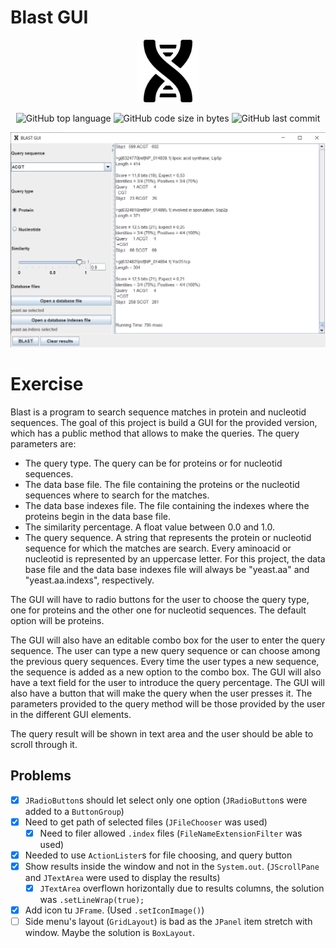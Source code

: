 # Blast GUI

<p align="center"><img width="100" src="./assets/dna.png" alt="Blast GUI logo"></p>

<p align="center">
<img alt="GitHub top language" src="https://img.shields.io/github/languages/top/olegbrz/Blast-GUI">
<img alt="GitHub code size in bytes" src="https://img.shields.io/github/languages/code-size/olegbrz/Blast-GUI">
<img alt="GitHub last commit" src="https://img.shields.io/github/last-commit/olegbrz/Blast-GUI">
</p>

![screenshot](assets/screenshot.png)

# Exercise

Blast is a program to search sequence matches in protein and nucleotid sequences. The goal of
this project is build a GUI for the provided version, which has a public method that allows to
make the queries. The query parameters are:
- The query type. The query can be for proteins or for nucleotid sequences.
- The data base file. The file containing the proteins or the nucleotid sequences where to
search for the matches.
- The data base indexes file. The file containing the indexes where the proteins begin in the
data base file.
- The similarity percentage. A float value between 0.0 and 1.0.
- The query sequence. A string that represents the protein or nucleotid sequence for which
the matches are search. Every aminoacid or nucleotid is represented by an uppercase letter.
For this project, the data base file and the data base indexes file will always be "yeast.aa" and
"yeast.aa.indexs", respectively.
  
The GUI will have to radio buttons for the user to choose the query type, one for proteins
and the other one for nucleotid sequences. The default option will be proteins.

The GUI will also have an editable combo box for the user to enter the query sequence. The
user can type a new query sequence or can choose among the previous query sequences. Every
time the user types a new sequence, the sequence is added as a new option to the combo box.
The GUI will also have a text field for the user to introduce the query percentage.
The GUI will also have a button that will make the query when the user presses it. The
parameters provided to the query method will be those provided by the user in the different GUI
elements.

The query result will be shown in text area and the user should be able to scroll through it.


## Problems

- [x] `JRadioButton`s should let select only one option (`JRadioButton`s were added to a `ButtonGroup`)
- [x] Need to get path of selected files (`JFileChooser` was used)
    - [x] Need to filer allowed `.index` files (`FileNameExtensionFilter` was used)
- [x] Needed to use `ActionLister`s for file choosing, and query button
- [x] Show results inside the window and not in the `System.out`. (`JScrollPane` and `JTextArea` were used to display the results)
    - [x] `JTextArea` overflown horizontally due to results columns, the solution was `.setLineWrap(true);`
- [x] Add icon tu `JFrame`. (Used `.setIconImage()`)
- [ ] Side menu's layout (`GridLayout`) is bad as the `JPanel` item stretch with window. Maybe the solution is `BoxLayout`.